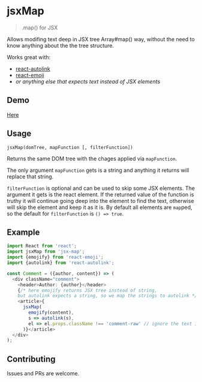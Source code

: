 # jsxMap
> .map() for JSX

Allows modifing text deep in JSX tree Array#map() way, without the need to know anything about the the tree structure.

Works great with:
* [react-autolink](https://www.npmjs.com/package/react-autolink)
* [react-emoji](https://www.npmjs.com/package/react-emoji)
* _or anything else that expects text instead of JSX elements_

## Demo

[Here](http://vahnag.github.io/jsx-map/demo)

## Usage

`jsxMap(domTree, mapFunction [, filterFunction])`

Returns the same DOM tree with the chages applied via `mapFunction`.

The only argument `mapFunction` gets is a string and anything it returns will replace that string.

`filterFunction` is optional and can be used to skip some JSX elements. The argument it gets is the react element. If the returned value of the function is truthy it will continue going deep into the element to find the text, otherwise will skip the element and keep it as it is. By default all elements are `map`ped, so the default for `filterFunction` is `() => true`.

## Example

```js
import React from 'react';
import jsxMap from 'jsx-map';
import {emojify} from 'react-emoji';
import {autolink} from 'react-autolink';

const Comment = ({author, content}) => (
  <div className="comment">
    <header>Author: {author}</header>
    {/* here emojify returns JSX tree instead of string, 
    but autolink expects a string, so we map the strings to autolink */}
    <article>{
      jsxMap(
        emojify(content), 
        s => autolink(s),
        el => el.props.className !== 'comment-raw' // ignore the text inside the elements with class `comment-raw`
      )}</article>
  </div>
);
```

## Contributing

Issues and PRs are welcome.
